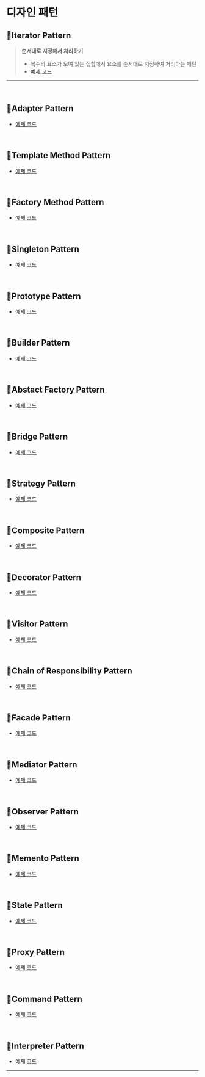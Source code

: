 # 디자인 패턴
## :book:Iterator Pattern
> **순서대로 지정해서 처리하기**
> - 복수의 요소가 모여 있는 집합에서 요소를 순서대로 지정하여 처리하는 패턴
> - [예제 코드](https://github.com/InSeong-So/Java-DisignPattern/tree/master/src/main/java/designPattern/chapter01/iterator)

<hr>
<br>

## :book:Adapter Pattern
- [예제 코드](https://github.com/InSeong-So/Java-DisignPattern/tree/master/src/main/java/designPattern/chapter02/adapter)

<br>

## :book:Template Method Pattern
- [예제 코드](https://github.com/InSeong-So/Java-DisignPattern/tree/master/src/main/java/designPattern/chapter03/templateMethod)

<br>

## :book:Factory Method Pattern
- [예제 코드](https://github.com/InSeong-So/Java-DisignPattern/tree/master/src/main/java/designPattern/chapter04/factoryMethod)

<br>

## :book:Singleton Pattern
- [예제 코드](https://github.com/InSeong-So/Java-DisignPattern/tree/master/src/main/java/designPattern/chapter05/singleton)

<br>

## :book:Prototype Pattern
- [예제 코드](https://github.com/InSeong-So/Java-DisignPattern/tree/master/src/main/java/designPattern/chapter06/prototype)

<br>

## :book:Builder Pattern
- [예제 코드](https://github.com/InSeong-So/Java-DisignPattern/tree/master/src/main/java/designPattern/chapter07/builder)

<br>

## :book:Abstact Factory Pattern
- [예제 코드](https://github.com/InSeong-So/Java-DisignPattern/tree/master/src/main/java/designPattern/chapter08/abstractFactory)

<br>

## :book:Bridge Pattern
- [예제 코드](https://github.com/InSeong-So/Java-DisignPattern/tree/master/src/main/java/designPattern/chapter09/bridge)

<br>

## :book:Strategy Pattern
- [예제 코드](https://github.com/InSeong-So/Java-DisignPattern/tree/master/src/main/java/designPattern/chapter10/strategy)

<br>

## :book:Composite Pattern
- [예제 코드](https://github.com/InSeong-So/Java-DisignPattern/tree/master/src/main/java/designPattern/chapter11/composite)

<br>

## :book:Decorator Pattern
- [예제 코드](https://github.com/InSeong-So/Java-DisignPattern/tree/master/src/main/java/designPattern/chapter12/decorator)

<br>

## :book:Visitor Pattern
- [예제 코드](https://github.com/InSeong-So/Java-DisignPattern/tree/master/src/main/java/designPattern/chapter13/visitor)

<br>

## :book:Chain of Responsibility Pattern
- [예제 코드](https://github.com/InSeong-So/Java-DisignPattern/tree/master/src/main/java/designPattern/chapter14/chain_of_responsibility)

<br>

## :book:Facade Pattern
- [예제 코드](https://github.com/InSeong-So/Java-DisignPattern/tree/master/src/main/java/designPattern/chapter15/facade)

<br>

## :book:Mediator Pattern
- [예제 코드](https://github.com/InSeong-So/Java-DisignPattern/tree/master/src/main/java/designPattern/chapter16/mediator)

<br>

## :book:Observer Pattern
- [예제 코드](https://github.com/InSeong-So/Java-DisignPattern/tree/master/src/main/java/designPattern/chapter17/observer)

<br>

## :book:Memento Pattern
- [예제 코드](https://github.com/InSeong-So/Java-DisignPattern/tree/master/src/main/java/designPattern/chapter18/memento)

<br>

## :book:State Pattern
- [예제 코드](https://github.com/InSeong-So/Java-DisignPattern/tree/master/src/main/java/designPattern/chapter19/state)

<br>

## :book:Proxy Pattern
- [예제 코드](https://github.com/InSeong-So/Java-DisignPattern/tree/master/src/main/java/designPattern/chapter21/proxy)

<br>

## :book:Command Pattern
- [예제 코드](https://github.com/InSeong-So/Java-DisignPattern/tree/master/src/main/java/designPattern/chapter22/command)

<br>

## :book:Interpreter Pattern
- [예제 코드](https://github.com/InSeong-So/Java-DisignPattern/tree/master/src/main/java/designPattern/chapter23/interpreter)

<hr>
<br>